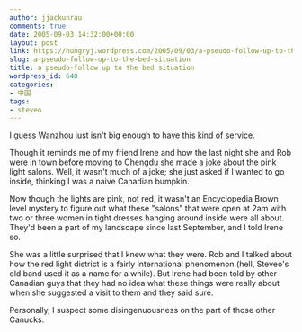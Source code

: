 ```yaml
---
author: jjackunrau
comments: true
date: 2005-09-03 14:32:00+00:00
layout: post
link: https://hungryj.wordpress.com/2005/09/03/a-pseudo-follow-up-to-the-bed-situation/
slug: a-pseudo-follow-up-to-the-bed-situation
title: a pseudo-follow up to the bed situation
wordpress_id: 648
categories:
- 中国
tags:
- steveo
---
```


I guess Wanzhou just isn't big enough to have [this kind of service](http://www.xanga.com/item.aspx?user=stabhav&tab=weblogs&uid=340214002).  
  
Though it reminds me of my friend Irene and how the last night she and Rob were in town before moving to Chengdu she made a joke about the pink light salons.  Well, it wasn't much of a joke; she just asked if I wanted to go inside, thinking I was a naive Canadian bumpkin.  
  
Now though the lights are pink, not red, it wasn't an Encyclopedia Brown level mystery to figure out what these "salons" that were open at 2am with two or three women in tight dresses hanging around inside were all about.  They'd been a part of my landscape since last September, and I told Irene so.  
  
She was a little surprised that I knew what they were.  Rob and I talked about how the red light district is a fairly international phenomenon (hell, Steveo's old band used it as a name for a while).  But Irene had been told by other Canadian guys that they had no idea what these things were really about when she suggested a visit to them and they said sure.    
  
Personally, I suspect some disingenuousness on the part of those other Canucks.
